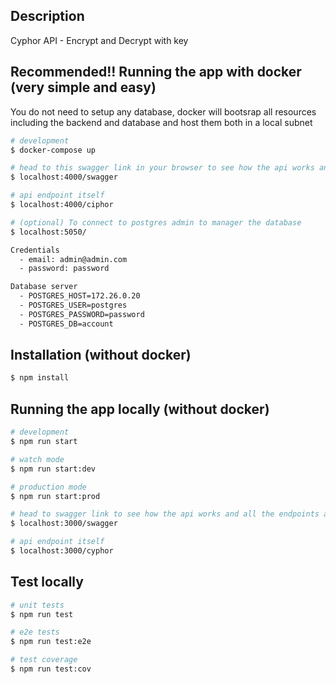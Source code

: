 
## Description

Cyphor API - Encrypt and Decrypt with key


## Recommended!! Running the app with docker (very simple and easy)


You do not need to setup any database, docker will bootsrap all resources including the backend and database and host them both in a local subnet

```bash
# development
$ docker-compose up

# head to this swagger link in your browser to see how the api works and play around with all the endpoints available in the ui
$ localhost:4000/swagger

# api endpoint itself
$ localhost:4000/ciphor

# (optional) To connect to postgres admin to manager the database 
$ localhost:5050/

Credentials
  - email: admin@admin.com
  - password: password

Database server
  - POSTGRES_HOST=172.26.0.20
  - POSTGRES_USER=postgres
  - POSTGRES_PASSWORD=password
  - POSTGRES_DB=account
```

## Installation (without docker)

```bash
$ npm install
```
## Running the app locally (without docker)

```bash
# development
$ npm run start

# watch mode
$ npm run start:dev

# production mode
$ npm run start:prod

# head to swagger link to see how the api works and all the endpoints available
$ localhost:3000/swagger

# api endpoint itself
$ localhost:3000/cyphor
```

## Test locally

```bash
# unit tests
$ npm run test

# e2e tests
$ npm run test:e2e

# test coverage
$ npm run test:cov
```

